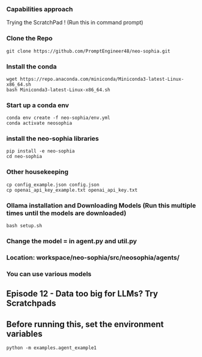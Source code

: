 ### Capabilities approach
Trying the ScratchPad !
(Run this in command prompt)

### Clone the Repo
    git clone https://github.com/PromptEngineer48/neo-sophia.git

### Install the conda
    wget https://repo.anaconda.com/miniconda/Miniconda3-latest-Linux-x86_64.sh
    bash Miniconda3-latest-Linux-x86_64.sh

### Start up a conda env
    conda env create -f neo-sophia/env.yml
    conda activate neosophia
    
### install the neo-sophia libraries
    pip install -e neo-sophia
    cd neo-sophia
    
### Other housekeeping
    cp config_example.json config.json
    cp openai_api_key_example.txt openai_api_key.txt

### Ollama installation and Downloading Models (Run this multiple times until the models are downloaded)
    bash setup.sh

### Change the model = <your-model-name> in agent.py and util.py
### Location: workspace/neo-sophia/src/neosophia/agents/
### You can use various models

## Episode 12 - Data too big for LLMs? Try Scratchpads
## Before running this, set the environment variables
    python -m examples.agent_example1

